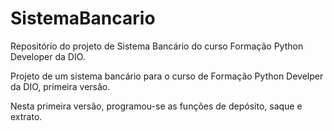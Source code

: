 # SistemaBancario
Repositório do projeto de Sistema Bancário do curso Formação Python Developer da DIO.

Projeto de um sistema bancário para o curso de Formação Python Develper da DIO, primeira versão.

Nesta primeira versão, programou-se as funções de depósito, saque e extrato.
